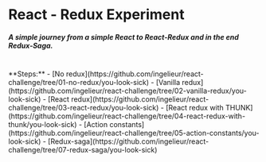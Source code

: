 # React - Redux Experiment

##### A simple journey from a simple React to React-Redux and in the end Redux-Saga.   
<br/>
**Steps:**
- [No redux](https://github.com/ingelieur/react-challenge/tree/01-no-redux/you-look-sick)
- [Vanilla redux](https://github.com/ingelieur/react-challenge/tree/02-vanilla-redux/you-look-sick)
- [React redux](https://github.com/ingelieur/react-challenge/tree/03-react-redux/you-look-sick)
- [React redux with THUNK](https://github.com/ingelieur/react-challenge/tree/04-react-redux-with-thunk/you-look-sick)
- [Action constants](https://github.com/ingelieur/react-challenge/tree/05-action-constants/you-look-sick)
- [Redux-saga](https://github.com/ingelieur/react-challenge/tree/07-redux-saga/you-look-sick)

